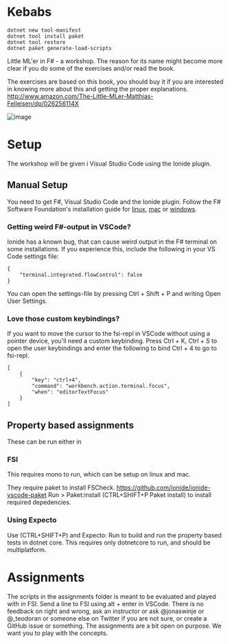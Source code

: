 # Kebabs

```
dotnet new tool-manifest
dotnet tool install paket
dotnet tool restore
dotnet paket generate-load-scripts
```

Little ML'er in F# - a workshop.
The reason for its name might become more clear if you do some of the exercises and/or read the book.

The exercises are based on this book, you should buy it if you are interested in knowing more about this and getting the proper explanations.
<http://www.amazon.com/The-Little-MLer-Matthias-Felleisen/dp/026256114X>

![image](https://m.media-amazon.com/images/I/51s4p7t9llL._SY445_SX342_.jpg)

# Setup

The workshop will be given i Visual Studio Code using the Ionide plugin.

## Manual Setup

You need to get F#, Visual Studio Code and the Ionide plugin.
Follow the F# Software Foundation's installation guide for [linux](http://fsharp.org/use/linux/), [mac](http://fsharp.org/use/mac/) or [windows](http://fsharp.org/use/windows/).

### Getting weird F#-output in VSCode?

Ionide has a known bug, that can cause weird output in the F# terminal on some installations.
If you experience this, include the following in your VS Code settings file:

```
{
    "terminal.integrated.flowControl": false
}
```

You can open the settings-file by pressing Ctrl + Shift + P and writing Open User Settings.

### Love those custom keybindings?

If you want to move the cursor to the fsi-repl in VSCode without using a pointer device, you'll need a custom keybinding.
Press Ctrl + K, Ctrl + S to open the user keybindings and enter the following to bind Ctrl + 4 to go to fsi-repl.

```
[
    {
        "key": "ctrl+4",
        "command": "workbench.action.terminal.focus",
        "when": "editorTextFocus"
    }
]
```

## Property based assignments

These can be run either in

### FSI

This requires mono to run, which can be setup on linux and mac.

They require paket to install FSCheck. <https://github.com/ionide/ionide-vscode-paket>
Run > Paket:install  (CTRL+SHIFT+P   Paket install) to install required depedencies.

### Using Expecto

Use (CTRL+SHIFT+P) and Expecto: Run to build and run the property based tests in dotnet core.
This requires only dotnetcore to run, and should be multiplatform.

# Assignments

The scripts in the assignments folder is meant to be evaluated and played with in FSI. Send a line to FSI using alt + enter in VSCode. There is no feedback on right and wrong, ask an instructor or ask @jonaswinje or @_teodoran or someone else on Twitter if  you are not sure, or create a GitHub issue or something. The assignments are a bit open on purpose. We want you to play with the concepts.
